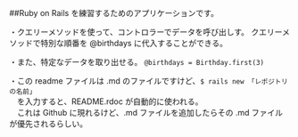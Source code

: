 

##Ruby on Rails を練習するためのアプリケーションです。


・クエリーメソッドを使って、コントロラーでデータを呼び出しす。
  クエリーメソッドで特別な順番を @birthdays に代入することができる。

・また、特定なデータを取り出せる。
  `@birthdays = Birthday.first(3)`


・この readme ファイルは .md のファイルですけど、`$ rails new 「レポジトリの名前」`<br/>
　を入力すると、README.rdoc が自動的に使われる。<br/>
　これは Github に現れるけど、.md ファイルを追加したらその .md ファイルが優先されるらしい。
